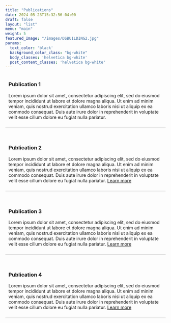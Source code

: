 ```yaml
---
title: "Publications"
date: 2024-05-23T15:32:56-04:00
draft: false
layout: "list"
menu: "main"
weight: 5
featured_Image: "/images/DSBUILDING2.jpg"
params:
  text_color: 'black'
  background_color_class: "bg-white"
  body_classes: 'helvetica bg-white'
  post_content_classes: 'helvetica bg-white'
---
```


<style>
  .projects-container {
    display: flex;
    flex-direction: column;
    gap: 20px; /* Adjust the space between projects as needed */
  }

  .project {
    display: flex;
    align-items: center;
    border-bottom: 1px solid #ccc; /* Add border line between projects */
    padding-bottom: 10px;
    margin-bottom: 10px;
  }

  .project img {
    width: 150px; /* Adjust image size as needed */
    height: auto;
    margin-right: 20px; /* Space between image and text */
  }

  .project-description {
    flex: 1; /* Make description take remaining space */
    text-align: left;
    padding-left: 10px;
  }
</style>

<div class="projects-container">
  <div class="project">
    <div class="project-description">
      <h3>Publication 1</h3>
      <p>Lorem ipsum dolor sit amet, consectetur adipiscing elit, sed do eiusmod tempor incididunt ut labore et dolore magna aliqua. Ut enim ad minim veniam, quis nostrud exercitation ullamco laboris nisi ut aliquip ex ea commodo consequat. Duis aute irure dolor in reprehenderit in voluptate velit esse cillum dolore eu fugiat nulla pariatur.</p>
    </div>
  </div>
  <div class="project">
    <div class="project-description">
      <h3>Publication 2</h3>
      <p>Lorem ipsum dolor sit amet, consectetur adipiscing elit, sed do eiusmod tempor incididunt ut labore et dolore magna aliqua. Ut enim ad minim veniam, quis nostrud exercitation ullamco laboris nisi ut aliquip ex ea commodo consequat. Duis aute irure dolor in reprehenderit in voluptate velit esse cillum dolore eu fugiat nulla pariatur. <a href="https://example.com/project1" target="_blank">Learn more</a></p>
    </div>
  </div>
  <div class="project">
    <div class="project-description">
      <h3>Publication 3</h3>
      <p>Lorem ipsum dolor sit amet, consectetur adipiscing elit, sed do eiusmod tempor incididunt ut labore et dolore magna aliqua. Ut enim ad minim veniam, quis nostrud exercitation ullamco laboris nisi ut aliquip ex ea commodo consequat. Duis aute irure dolor in reprehenderit in voluptate velit esse cillum dolore eu fugiat nulla pariatur. <a href="https://example.com/project1" target="_blank">Learn more</a></p>
    </div>
  </div>
  <div class="project">
    <div class="project-description">
      <h3>Publication 4</h3>
      <p>Lorem ipsum dolor sit amet, consectetur adipiscing elit, sed do eiusmod tempor incididunt ut labore et dolore magna aliqua. Ut enim ad minim veniam, quis nostrud exercitation ullamco laboris nisi ut aliquip ex ea commodo consequat. Duis aute irure dolor in reprehenderit in voluptate velit esse cillum dolore eu fugiat nulla pariatur. <a href="https://example.com/project1" target="_blank">Learn more</a></p>
    </div>
  </div>
</div>
